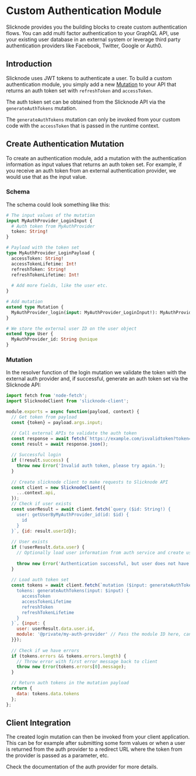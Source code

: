 # Custom Authentication Module

Slicknode provides you the building blocks to create custom authentication flows. 
You can add multi factor authentication to your GraphQL API, use your existing user database
in an external system or leverage third party authentication providers like Facebook, Twitter,
Google or Auth0.

## Introduction

Slicknode uses JWT tokens to authenticate a user. To build a custom authentication module, 
you simply add a new [Mutation](../../extensions/mutations.md) to your API that returns an auth token
set with `refreshToken` and `accessToken`.

The auth token set can be obtained from the Slicknode API via the `generateAuthTokens` mutation. 

The `generateAuthTokens` mutation can only be invoked from your custom code with the `accessToken`
that is passed in the runtime context. 


## Create Authentication Mutation

To create an authentication module, add a mutation with the authentication information as input values
that returns an auth token set. For example, if you receive an auth token from an external authentication 
provider, we would use that as the input value. 

### Schema

The schema could look something like this:

```graphql
# The input values of the mutation
input MyAuthProvider_LoginInput {
  # Auth token from MyAuthProvider
  token: String!
}

# Payload with the token set
type MyAuthProvider_LoginPayload {
  accessToken: String!
  accessTokenLifetime: Int!
  refreshToken: String!
  refreshTokenLifetime: Int!
  
  # Add more fields, like the user etc.
}

# Add mutation
extend type Mutation {
  MyAuthProvider_login(input: MyAuthProvider_LoginInput!): MyAuthProvider_LoginPayload
}

# We store the external user ID on the user object
extend type User {
  MyAuthProvider_id: String @unique
}
```

### Mutation

In the resolver function of the login mutation we validate the token with the external auth provider
and, if successful, generate an auth token set via the Slicknode API:

```javascript
import fetch from 'node-fetch';
import SlicknodeClient from 'slicknode-client';

module.exports = async function(payload, context) {
  // Get token from payload
  const {token} = payload.args.input;

  // Call external APIs to validate the auth token
  const response = await fetch(`https://example.com/isvalidtoken?token=${token}`);
  const result = await response.json();
  
  // Successful login
  if (!result.success) {
    throw new Error('Invalid auth token, please try again.');
  }
  
  // Create slicknode client to make requests to Slicknode API
  const client = new SlicknodeClient({
    ...context.api,
  });
  // Check if user exists
  const userResult = await client.fetch(`query ($id: String!) {
    user: getUserByMyAuthProvider_id(id: $id) {
      id
    }
  }`, {id: result.userId});
  
  // User exists
  if (!userResult.data.user) {
    // Optionally load user information from auth service and create user on demand
    
    throw new Error('Authentication successful, but user does not have an account in Slicknode');
  }
  
  // Load auth token set
  const tokens = await client.fetch(`mutation ($input: generateAuthTokensInput!) {
    tokens: generateAuthTokens(input: $input) {
      accessToken
      accessTokenLifetime
      refreshToken
      refreshTokenLifetime
    }
  }`, {input: {
    user: userResult.data.user.id,
    module: '@private/my-auth-provider' // Pass the module ID here, can be found in slicknode.yml
  }});
  
  // Check if we have errors
  if (tokens.errors && tokens.errors.length) {
    // Throw error with first error message back to client
    throw new Error(tokens.errors[0].message);
  }

  // Return auth tokens in the mutation payload
  return {
    data: tokens.data.tokens
  };
};
```

## Client Integration

The created login mutation can then be invoked from your client application. This can be for example
after submitting some form values or when a user is returned from the auth provider to a redirect URL
where the token from the provider is passed as a parameter, etc. 

Check the documentation of the auth provider for more details. 

